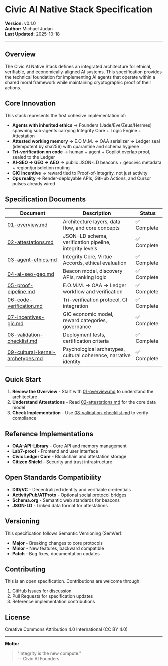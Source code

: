 # Civic AI Native Stack Specification

**Version:** v0.1.0  
**Author:** Michael Judan  
**Last Updated:** 2025-10-18  

---

## Overview

The Civic AI Native Stack defines an integrated architecture for ethical, verifiable, and economically-aligned AI systems. This specification provides the technical foundation for implementing AI agents that operate within a shared moral framework while maintaining cryptographic proof of their actions.

## Core Innovation

This stack represents the first cohesive implementation of:
- **Agents with inherited ethics** → Founders (Jade/Eve/Zeus/Hermes) spawning sub-agents carrying Integrity Core + Logic Engine + Attestation
- **Attested working memory** → E.O.M.M. → OAA serializer → Ledger seal (idempotent by sha256) with quarantine and schema hygiene
- **Tri-verification on code** → human + agent + Copilot overlap proof, sealed to the Ledger
- **AI-SEO → GEO → AEO** → public JSON-LD beacons + geocivic metadata + region/jurisdiction routing
- **GIC incentive** → reward tied to Proof-of-Integrity, not just activity
- **Ops reality** → Render-deployable APIs, GitHub Actions, and Cursor pulses already wired

## Specification Documents

| Document | Description | Status |
|----------|-------------|--------|
| [01-overview.md](./01-overview.md) | Architecture layers, data flow, and core concepts | ✅ Complete |
| [02-attestations.md](./02-attestations.md) | JSON-LD schema, verification pipeline, integrity levels | ✅ Complete |
| [03-agent-ethics.md](./03-agent-ethics.md) | Integrity Core, Virtue Accords, ethical evaluation | ✅ Complete |
| [04-ai-seo-geo.md](./04-ai-seo-geo.md) | Beacon model, discovery APIs, ranking logic | ✅ Complete |
| [05-proof-pipeline.md](./05-proof-pipeline.md) | E.O.M.M. → OAA → Ledger workflow and verification | ✅ Complete |
| [06-code-verification.md](./06-code-verification.md) | Tri-verification protocol, CI integration | ✅ Complete |
| [07-incentives-gic.md](./07-incentives-gic.md) | GIC economic model, reward categories, governance | ✅ Complete |
| [08-validation-checklist.md](./08-validation-checklist.md) | Deployment tests, certification criteria | ✅ Complete |
| [09-cultural-kernel-archetypes.md](./09-cultural-kernel-archetypes.md) | Psychological archetypes, cultural coherence, narrative identity | ✅ Complete |

## Quick Start

1. **Review the Overview** - Start with [01-overview.md](./01-overview.md) to understand the architecture
2. **Understand Attestations** - Read [02-attestations.md](./02-attestations.md) for the core data model
3. **Check Implementation** - Use [08-validation-checklist.md](./08-validation-checklist.md) to verify compliance

## Reference Implementations

- **OAA-API-Library** - Core API and memory management
- **Lab7-proof** - Frontend and user interface
- **Civic Ledger Core** - Blockchain and attestation storage
- **Citizen Shield** - Security and trust infrastructure

## Open Standards Compatibility

- **DID/VC** - Decentralized identity and verifiable credentials
- **ActivityPub/ATProto** - Optional social protocol bridges
- **Schema.org** - Semantic web standards for beacons
- **JSON-LD** - Linked data format for attestations

## Versioning

This specification follows Semantic Versioning (SemVer):
- **Major** - Breaking changes to core protocols
- **Minor** - New features, backward compatible
- **Patch** - Bug fixes, documentation updates

## Contributing

This is an open specification. Contributions are welcome through:
1. GitHub Issues for discussion
2. Pull Requests for specification updates
3. Reference implementation contributions

## License

Creative Commons Attribution 4.0 International (CC BY 4.0)

---

**Motto:**  
> "Integrity is the new compute."  
> — Civic AI Founders